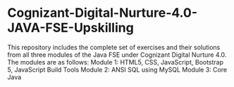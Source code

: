 # Cognizant-Digital-Nurture-4.0-JAVA-FSE-Upskilling
This repository includes the complete set of exercises and their solutions from all three modules of the Java FSE under Cognizant Digital Nurture 4.0.
The modules are as follows:
Module 1: HTML5, CSS, JavaScript, Bootstrap 5, JavaScript Build Tools
Module 2: ANSI SQL using MySQL
Module 3: Core Java
